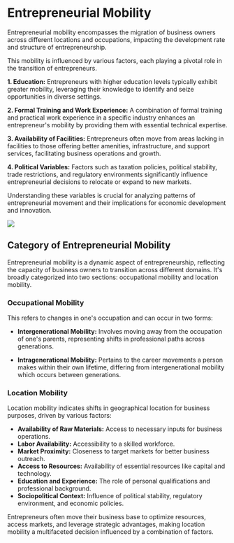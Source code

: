# Entrepreneurial Mobility

Entrepreneurial mobility encompasses the migration of business owners across different locations and occupations, impacting the development rate and structure of entrepreneurship. 

This mobility is influenced by various factors, each playing a pivotal role in the transition of entrepreneurs.

**1. Education:** Entrepreneurs with higher education levels typically exhibit greater mobility, leveraging their knowledge to identify and seize opportunities in diverse settings.

**2. Formal Training and Work Experience:** A combination of formal training and practical work experience in a specific industry enhances an entrepreneur's mobility by providing them with essential technical expertise.

**3. Availability of Facilities:** Entrepreneurs often move from areas lacking in facilities to those offering better amenities, infrastructure, and support services, facilitating business operations and growth.

**4. Political Variables:** Factors such as taxation policies, political stability, trade restrictions, and regulatory environments significantly influence entrepreneurial decisions to relocate or expand to new markets.

Understanding these variables is crucial for analyzing patterns of entrepreneurial movement and their implications for economic development and innovation.

![](https://www2.deloitte.com/content/dam/Deloitte/in/Images/promo_images/in-consumer-promo-future-of-mobility-noexp.png)


## Category of Entrepreneurial Mobility

Entrepreneurial mobility is a dynamic aspect of entrepreneurship, reflecting the capacity of business owners to transition across different domains. It's broadly categorized into two sections: occupational mobility and location mobility.

### Occupational Mobility

This refers to changes in one's occupation and can occur in two forms:

- **Intergenerational Mobility:** Involves moving away from the occupation of one's parents, representing shifts in professional paths across generations.

- **Intragenerational Mobility:** Pertains to the career movements a person makes within their own lifetime, differing from intergenerational mobility which occurs between generations.

### Location Mobility

Location mobility indicates shifts in geographical location for business purposes, driven by various factors:

- **Availability of Raw Materials:** Access to necessary inputs for business operations.
- **Labor Availability:** Accessibility to a skilled workforce.
- **Market Proximity:** Closeness to target markets for better business outreach.
- **Access to Resources:** Availability of essential resources like capital and technology.
- **Education and Experience:** The role of personal qualifications and professional background.
- **Sociopolitical Context:** Influence of political stability, regulatory environment, and economic policies.

Entrepreneurs often move their business base to optimize resources, access markets, and leverage strategic advantages, making location mobility a multifaceted decision influenced by a combination of factors.
